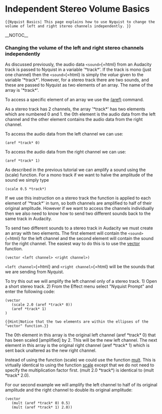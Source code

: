 # Independent Stereo Volume Basics

```
{{Nyquist Basics| This page explains how to use Nyquist to change the volume of left and right stereo channels independently. }}
```

\_\_NOTOC\_\_

### Changing the volume of the left and right stereo channels independently <a href="#changing_the_volume_of_the_left_and_right_stereo_channels_independently" id="changing_the_volume_of_the_left_and_right_stereo_channels_independently"></a>

As discussed previously, the audio data `<sound>`{=html} from an Audacity track is passed to Nyquist in a variable '\*track\*'. If the track is mono (just one channel) then the `<sound>`{=html} is simply the _value_ given to the variable '\*track\*'. However, for a stereo track there are two sounds, and these are passed to Nyquist as two elements of an array. The name of the array is '\*track\*'.

To access a specific element of an array we use the [(aref)](http://www.audacity-forum.de/download/edgar/nyquist/nyquist-doc/xlisp/xlisp-ref/xlisp-ref-029.htm) command.

As a stereo track has 2 channels, the array '\*track\*' has two elements which are numbered 0 and 1. the 0th element is the audio data from the left channel and the other element contains the audio data from the right channel.

To access the audio data from the left channel we can use:

```
(aref *track* 0)
```

To access the audio data from the right channel we can use:

```
(aref *track* 1)
```

As described in the previous tutorial we can amplify a sound using the (scale) function. For a mono track if we want to halve the amplitude of the sound we simply type

```
(scale 0.5 *track*)
```

If we use this instruction on a stereo track the function is applied to each element of '\*track\*' in turn, so both channels are amplified to half of their original amplitude. However if we want to access the channels individually then we also need to know how to send two different sounds back to the same track in Audacity.

To send two different sounds to a stereo track in Audacity we must create an array with two elements. The first element will contain the `<sound>`{=html} for the left channel and the second element will contain the sound for the right channel. The easiest way to do this is to use the [vector](http://www.audacity-forum.de/download/edgar/nyquist/nyquist-doc/xlisp/xlisp-ref/xlisp-ref-296.htm) function.

```
(vector <left channel> <right channel>)
```

`<left channel>`{=html} and `<right channel>`{=html} will be the sounds that we are sending from Nyquist.

To try this out we will amplify the left channel only of a stereo track. 1) Open a short stereo track. 2) From the Effect menu select "Nyquist Prompt" and enter the following code:

```
(vector
   (scale 2.0 (aref *track* 0))
   (aref *track* 1)
)
```

```
{{Hint|Notice that the two elements are within the ellipses of the "vector" function.}}
```

The 0th element in this array is the original left channel (aref \*track\* 0) that has been scaled \[amplified] by 2. This will be the new left channel. The next element in this array is the original right channel (aref \*track\* 1) which is sent back unaltered as the new right channel.

Instead of using the function (scale) we could use the function [mult](http://audacity-forum.de/download/edgar/nyquist/nyquist-doc/manual/part6.html#index244). This is virtually identical to using the function [scale](http://audacity-forum.de/download/edgar/nyquist/nyquist-doc/manual/part6.html#index258) except that we do not need to specify the multiplication factor first. (mult 2.0 \*track\*) is identical to (mult \*track\* 2.0).

For our second example we will amplify the left channel to half of its original amplitude and the right channel to double its original amplitude:

```
(vector
   (mult (aref *track* 0) 0.5)
   (mult (aref *track* 1) 2.0))
```
